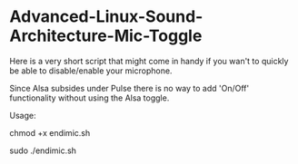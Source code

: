 # Advanced-Linux-Sound-Architecture-Mic-Toggle
Here is a very short script that might come in handy if you wan't to quickly be able to disable/enable your microphone.

Since Alsa subsides under Pulse there is no way to add 'On/Off' functionality without using the Alsa toggle.

Usage:

chmod +x endimic.sh

sudo ./endimic.sh
